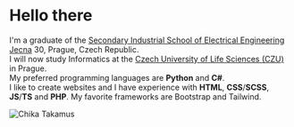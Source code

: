 # Hello there
I'm a graduate of the [Secondary Industrial School of Electrical Engineering Jecna](https://www.spsejecna.cz/) 30, Prague, Czech Republic.  
I will now study Informatics at the [Czech University of Life Sciences (CZU)](https://www.pef.czu.cz/) in Prague.  
My preferred programming languages are **Python** and **C#**.  
I like to create websites and I have experience with **HTML**, **CSS**/**SCSS**, **JS**/**TS** and **PHP**. My favorite frameworks are Bootstrap and Tailwind.  

<picture>
<img src="https://images-wixmp-ed30a86b8c4ca887773594c2.wixmp.com/f/2f9cbf91-3403-493f-8745-0ba83592201f/dcb266i-0092ecc8-3b22-4d67-a6c9-581b0a4ebd76.png?token=eyJ0eXAiOiJKV1QiLCJhbGciOiJIUzI1NiJ9.eyJzdWIiOiJ1cm46YXBwOjdlMGQxODg5ODIyNjQzNzNhNWYwZDQxNWVhMGQyNmUwIiwiaXNzIjoidXJuOmFwcDo3ZTBkMTg4OTgyMjY0MzczYTVmMGQ0MTVlYTBkMjZlMCIsIm9iaiI6W1t7InBhdGgiOiJcL2ZcLzJmOWNiZjkxLTM0MDMtNDkzZi04NzQ1LTBiYTgzNTkyMjAxZlwvZGNiMjY2aS0wMDkyZWNjOC0zYjIyLTRkNjctYTZjOS01ODFiMGE0ZWJkNzYucG5nIn1dXSwiYXVkIjpbInVybjpzZXJ2aWNlOmZpbGUuZG93bmxvYWQiXX0.2gEvIuLwFvExvruMYHQ95BFCT05RGqfL0MZjpJsH3vM" alt="Chika Takamus" />
</picture>
